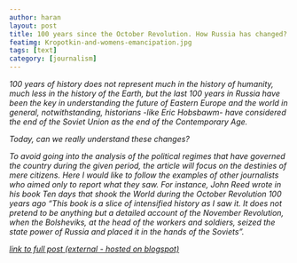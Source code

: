 ```yaml
---
author: haran
layout: post
title: 100 years since the October Revolution. How Russia has changed?
featimg: Kropotkin-and-womens-emancipation.jpg
tags: [text]
category: [journalism]
---
```

<i> 100 years of history does not represent much in the history of humanity, much less in the history of the Earth,
 but the last 100 years in Russia have been the key in understanding the future of Eastern Europe and the world in general, notwithstanding, historians -like Eric Hobsbawm- have considered the end of the Soviet Union as the end of the Contemporary Age. 

Today, can we really understand these changes?

<p> To avoid going into the analysis of the political regimes that have governed the country during the given period, the article will focus on the destinies of mere citizens. 
Here I would like to follow the examples of other journalists who aimed only to report what they saw. For instance, John Reed wrote in his book Ten days that shook the World during the October Revolution 100 years ago 
“This book is a slice of intensified history as I saw it.
 It does not pretend to be anything but a detailed account of the November Revolution, when the Bolsheviks, at the head of the workers and soldiers, seized the state power of Russia and placed it in the hands of the Soviets”. </p>


<a href="http://haran-ng.blogspot.com/2018/01/100-since-october-revolution-how-russia.html?m=1 ">link to full post (external - hosted on blogspot)</a>

